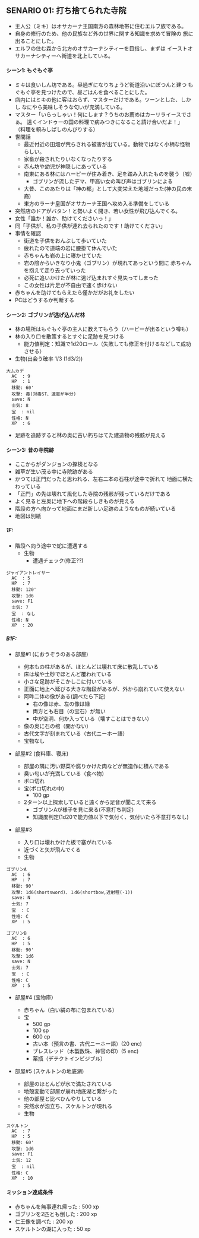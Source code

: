## SENARIO 01: 打ち捨てられた寺院

* 主人公（ミキ）はオサカーナ王国南方の森林地帯に住むエルフ族である。
* 自身の修行のため、他の民族など外の世界に関する知識を求めて冒険の
  旅に出ることにした。
* エルフの住む森から北方のオサカーナシティーを目指し、まずは
  イーストオサカーナシティーへ街道を北上している。

#### シーン1: もぐもぐ亭

* ミキは食いしん坊である。昼過ぎになりちょうど街道沿いにぽつんと建つ
  もぐもぐ亭を見つけたので、昼ごはんを食べることにした。
* 店内にはミキの他に客はおらず、マスターだけである。ツーンとした、しかし
  なにやら美味しそうな匂いが充満している。
* マスター「いらっしゃい！何にします？うちのお薦めはカーリライースでさぁ。
  遠くインドゥーの国の料理で病みつきになること請け合いだよ！」
（料理を頼みしばしのんびりする）
* 世間話
    + 最近付近の田畑が荒らされる被害が出ている。動物ではなく小柄な怪物らしい。
    + 家畜が殺されたりいなくなったりする
    + 赤ん坊や幼児が神隠しにあっている
    + 南東にある林にはハーピーが住み着き、足を踏み入れたものを襲う（嘘）
        + ゴブリンが流したデマ、甲高い女の叫び声はゴブリンによる
    + 大昔、このあたりは「神の都」として大変栄えた地域だった(神の民の末裔)
    + 東方のラーナ皇国がオサカーナ王国へ攻め入る準備をしている
* 突然店のドアがバタン！と勢いよく開き、若い女性が飛び込んでくる。
* 女性「誰か！誰か、助けてくださいっ！」
* 同「子供が、私の子供が連れ去られたのです！助けてください」
* 事情を確認
    - 街道を子供をおんぶして歩いていた
    - 疲れたので道端の岩に腰掛て休んでいた
    - 赤ちゃんも岩の上に寝かせていた
    - 岩の陰からいきなり小鬼（ゴブリン）が現れてあっという間に
      赤ちゃんを抱えて走り去っていった
    - 必死に追いかけたが林に逃げ込まれすぐ見失ってしまった
    - この女性は片足が不自由で速く歩けない
* 赤ちゃんを助けてもらえたら僅かだがお礼をしたい
* PCはどうするか判断する

#### シーン2: ゴブリンが逃げ込んだ林

* 林の場所はもぐもぐ亭の主人に教えてもらう（ハーピーが出るという噂も）
* 林の入り口を散策するとすぐに足跡を見つける
    - 能力値判定：知識で1d20ロール（失敗しても修正を付けるなどして成功させる）
* 生物(出会う確率 1/3 (1d3/2))
```
大ムカデ
  AC  : 9
  HP  : 1
  移動: 60'
  攻撃: 毒(対毒ST、速度が半分)
  save: N
  士気: 8
  宝  : nil
  性格: N
  XP  : 6
```
* 足跡を追跡すると林の奥に古い朽ちはてた建造物の残骸が見える

#### シーン3: 昔の寺院跡

* ここからがダンジョンの探検となる
* 雑草が生い茂る中に寺院跡がある
* かつては正門だったと思われる、左右二本の石柱が途中で折れて
  地面に横たわっている
* 「正門」の先は壊れて風化した寺院の残骸が残っているだけである
* よく見ると左奥に地下への階段らしきものが見える
* 階段の方へ向かって地面にまだ新しい足跡のようなものが続いている
* 地図は別紙

##### 1F:

* 階段へ向う途中で蛇に遭遇する
    + 生物
        - 遭遇チェック(修正??)
```
ジャイアントレイサー
  AC  : 5
  HP  : 7
  移動: 120'
  攻撃: 1d6
  save: F1
  士気: 7
  宝  : なし
  性格: N
  XP  : 20
```

##### B1F:

* 部屋#1 (におうぞうのある部屋)
    + 何本もの柱があるが、ほとんどは壊れて床に散乱している
    + 床は埃や土砂でほとんど覆われている
    + 小さな足跡がそこかしこに付いている
    + 正面に地上へ延びる大きな階段があるが、外から崩れていて使えない
    + 阿吽二体の像がある(調べたら下記)
        - 右の像は赤、左の像は緑
        - 両方とも右目（の宝石）が無い
        - 中が空洞、何か入っている（壊すことはできない）
    + 像の奥に石の棺（開かない）
    + 古代文字が刻まれている（古代ニーホー語）
    + 宝物なし

* 部屋#2 (食料庫、寝床)
    + 部屋の隅に汚い野菜や腐りかけた肉などが無造作に積んである
    + 臭い匂いが充満している（食べ物）
    + ボロ切れ
    + 宝(ボロ切れの中)
        - 100 gp
    + 2ターン以上探索していると遠くから足音が聞こえて来る
        - ゴブリンAが様子を見に来る(不意打ち判定)
        - 知識度判定(1d20で能力値以下で気付く、気付いたら不意打ちなし)

* 部屋#3
    + 入り口は壊れかけた板で塞がれている
    + 近づくと矢が飛んでくる
    + 生物
```
ゴブリンA
  AC  : 6
  HP  : 7
  移動: 90'
  攻撃: 1d6(shortsword)、１d6(shortbow,近射程(-1))
  save: N
  士気: 7
  宝  : C
  性格: C
  XP  : 5

ゴブリンB
  AC  : 6
  HP  : 5
  移動: 90'
  攻撃: 1d6
  save: N
  士気: 7
  宝  : C
  性格: C
  XP  : 5
```

*  部屋#4 (宝物庫）
    + 赤ちゃん（白い絹の布に包まれている）
    + 宝
        - 500 gp
        - 100 sp
        - 600 cp
        - 古い本（預言の書、古代ニーホー語）(20 enc)
        - ブレスレッド（木製数珠、神官の印）(5 enc)
        - 薬瓶（デテクトインビジブル）

* 部屋#5 (スケルトンの地底湖)
    + 部屋のほとんどが水で満たされている
    + 地殻変動で部屋が崩れ地底湖と繋がった
    + 他の部屋と比べひんやりしている
    + 突然水が泡立ち、スケルトンが現れる
    + 生物
```
スケルトン
  AC  : 7
  HP  : 5
  移動: 60'
  攻撃: 1d6
  save: F1
  士気: 12
  宝  : nil
  性格: C
  XP  : 10
```


#### ミッション達成条件

* 赤ちゃんを無事連れ帰った      : 500 xp
* ゴブリンを2匹とも倒した       : 200 xp
* 仁王像を調べた                : 200 xp
* スケルトンの湖に入った        :  50 xp

